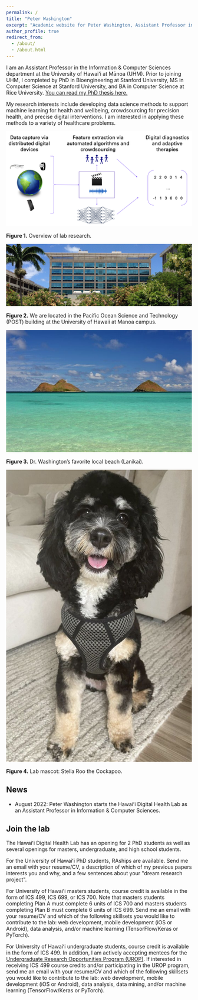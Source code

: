 ```yaml
---
permalink: /
title: "Peter Washington"
excerpt: "Academic website for Peter Washington, Assistant Professor in Computer Science at the University of Hawaii at Manoa"
author_profile: true
redirect_from: 
  - /about/
  - /about.html
---
```



I am an Assistant Professor in the Information & Computer Sciences department at the University of Hawaiʻi at Mānoa (UHM). Prior to joining UHM, I completed by PhD in Bioengineering at Stanford University, MS in Computer Science at Stanford University, and BA in Computer Science at Rice University. <a href="https://stacks.stanford.edu/file/druid:rn871vb3166/Stanford_University_Bioengineering_PhD_Thesis__Peter_Washington%20-%20FinalFinal-augmented.pdf" target="_blank">You can read my PhD thesis here.</a>

My research interests include developing data science methods to support machine learning for health and wellbeing, crowdsourcing for precision health, and precise digital interventions. I am interested in applying these methods to a variety of healthcare problems. 

<img src="../images/lab-overview.png" />

<b>Figure 1.</b> Overview of lab research.

<img src="../images/POST.jpeg" />

<b>Figure 2.</b> We are located in the Pacific Ocean Science and Technology (POST) building at the University of Hawaii at Manoa campus.

<img src="../images/lanikai-beach.jpeg" />

<b>Figure 3.</b> Dr. Washington’s favorite local beach (Lanikai).

<img src="../images/stella.png" />

<b>Figure 4.</b> Lab mascot: Stella Roo the Cockapoo.


News
------
* August 2022: Peter Washington starts the Hawaiʻi Digital Health Lab as an Assistant Professor in Information & Computer Sciences.

Join the lab
------
The Hawaiʻi Digital Health Lab has an opening for 2 PhD students as well as several openings for masters, undergraduate, and high school students. 

For the University of Hawaiʻi PhD students, RAships are available. Send me an email with your resume/CV, a description of which of my previous papers interests you and why, and a few sentences about your "dream research project".

For University of Hawaiʻi masters students, course credit is available in the form of ICS 499, ICS 699, or ICS 700. Note that masters students completing Plan A must complete 6 units of ICS 700 and masters students completing Plan B must complete 6 units of ICS 699. Send me an email with your resume/CV and which of the following skillsets you would like to contribute to the lab: web development, mobile development (iOS or Android), data analysis, and/or machine learning (TensorFlow/Keras or PyTorch).

For University of Hawaiʻi undergraduate students, course credit is available in the form of ICS 499. In addition, I am actively accepting mentees for the <a href="https://manoa.hawaii.edu/undergrad/urop/student-funding/project/about/" target="_blank">Undergraduate Research Opportunities Program (UROP)</a>. If interested in receiving ICS 499 course credits and/or participating in the UROP program, send me an email with your resume/CV and which of the following skillsets you would like to contribute to the lab: web development, mobile development (iOS or Android), data analysis, data mining, and/or machine learning (TensorFlow/Keras or PyTorch).

